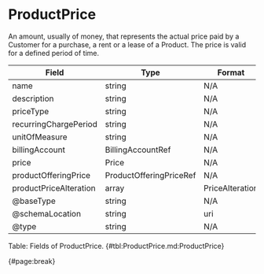 <!--
    ATTENTION: This file was generated via gradle!
               Do NOT manually edit this file! Any such changes will be overwritten!
-->

# ProductPrice

An amount, usually of money, that represents the actual price paid by a Customer for a purchase, a rent or a lease of a Product.
The price is valid for a defined period of time.

| Field | Type | Format | Required |
| ------- | ------- | ------- | --- |
| name | string | N/A | No |
| description | string | N/A | No |
| priceType | string | N/A | Yes |
| recurringChargePeriod | string | N/A | No |
| unitOfMeasure | string | N/A | No |
| billingAccount | BillingAccountRef | N/A | No |
| price | Price | N/A | Yes |
| productOfferingPrice | ProductOfferingPriceRef | N/A | No |
| productPriceAlteration | array | PriceAlteration | No |
| @baseType | string | N/A | No |
| @schemaLocation | string | uri | No |
| @type | string | N/A | No |

Table: Fields of ProductPrice. {#tbl:ProductPrice.md:ProductPrice}

{#page:break}
